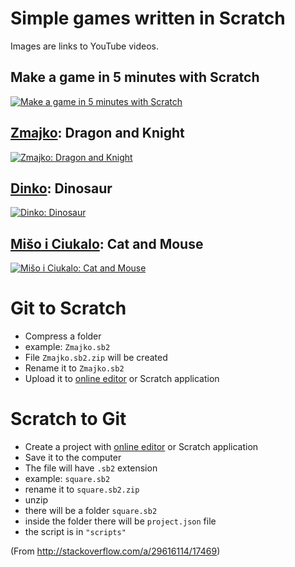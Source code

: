 # Simple games written in Scratch

Images are links to YouTube videos.

## Make a game in 5 minutes with Scratch

[![Make a game in 5 minutes with Scratch](http://img.youtube.com/vi/IrH5yQiL-B4/0.jpg)](http://www.youtube.com/watch?v=IrH5yQiL-B4 "Make a game in 5 minutes with Scratch")

## [Zmajko](https://scratch.mit.edu/projects/153513585/): Dragon and Knight

[![Zmajko: Dragon and Knight](http://img.youtube.com/vi/R0NtMxZinHY/0.jpg)](http://www.youtube.com/watch?v=R0NtMxZinHY "Zmajko: Dragon and Knight")

## [Dinko](https://scratch.mit.edu/projects/153512934/): Dinosaur

[![Dinko: Dinosaur](http://img.youtube.com/vi/eU7NDnDyffE/0.jpg)](http://www.youtube.com/watch?v=eU7NDnDyffE "Dinko: Dinosaur")

## [Mišo i Ciukalo](https://scratch.mit.edu/projects/153513269/): Cat and Mouse

[![Mišo i Ciukalo: Cat and Mouse](http://img.youtube.com/vi/oMQUdzMcbbk/0.jpg)](http://www.youtube.com/watch?v=oMQUdzMcbbk "Mišo i Ciukalo: Cat and Mouse")

# Git to Scratch 

- Compress a folder
- example: `Zmajko.sb2`
- File `Zmajko.sb2.zip` will be created
- Rename it to `Zmajko.sb2`
- Upload it to [online editor](https://scratch.mit.edu/) or Scratch application

# Scratch to Git

- Create a project with [online editor](https://scratch.mit.edu/) or Scratch application
- Save it to the computer
- The file will have `.sb2` extension
- example: `square.sb2`
- rename it to `square.sb2.zip`
- unzip
- there will be a folder `square.sb2`
- inside the folder there will be `project.json` file
- the script is in `"scripts"`

(From http://stackoverflow.com/a/29616114/17469)

